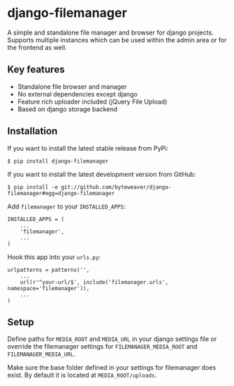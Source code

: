 # django-filemanager

A simple and standalone file manager and browser for django projects. Supports multiple instances which can be used within the admin area or for the frontend as well.

## Key features

* Standalone file browser and manager
* No external dependencies except django
* Feature rich uploader included (jQuery File Upload)
* Based on django storage backend

## Installation

If you want to install the latest stable release from PyPi:

    $ pip install django-filemanager

If you want to install the latest development version from GitHub:

    $ pip install -e git://github.com/byteweaver/django-filemanager#egg=django-filemanager

Add `filemanager` to your `INSTALLED_APPS`:

    INSTALLED_APPS = (
        ...
        'filemanager',
        ...
    )

Hook this app into your ``urls.py``:

    urlpatterns = patterns('',
        ...
        url(r'^your-url/$', include('filemanager.urls', namespace='filemanager')),
        ...
    )

## Setup

Define paths for `MEDIA_ROOT` and `MEDIA_URL` in your django settings file or override the filemanager settings for `FILEMANAGER_MEDIA_ROOT` and `FILEMANAGER_MEDIA_URL`.

Make sure the base folder defined in your settings for filemanager does exist. By default it is located at `MEDIA_ROOT/uploads`.
